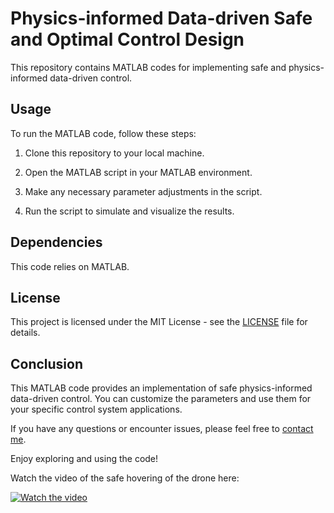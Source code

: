 # Physics-informed Data-driven Safe and Optimal Control Design

This repository contains MATLAB codes for implementing safe and physics-informed data-driven control.

## Usage

To run the MATLAB code, follow these steps:

1. Clone this repository to your local machine.

2. Open the MATLAB script in your MATLAB environment.

3. Make any necessary parameter adjustments in the script.

4. Run the script to simulate and visualize the results.

## Dependencies

This code relies on MATLAB.

## License

This project is licensed under the MIT License - see the [LICENSE](LICENSE) file for details.


## Conclusion

This MATLAB code provides an implementation of safe physics-informed data-driven control. You can customize the parameters and use them for your specific control system applications.

If you have any questions or encounter issues, please feel free to [contact me](mailto:niknejad@msu.edu).

Enjoy exploring and using the code!



Watch the video of the safe hovering of the drone here:

[![Watch the video](https://img.youtube.com/vi/LdfYQQp4STU/maxresdefault.jpg)](https://www.youtube.com/watch?v=LdfYQQp4STU)



